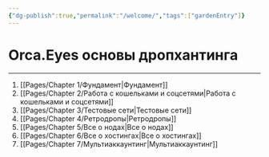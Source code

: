 ```yaml
---
{"dg-publish":true,"permalink":"/welcome/","tags":["gardenEntry"]}
---
```


# Orca.Eyes основы дропхантинга
---
1. [[Pages/Chapter 1/Фундамент\|Фундамент]]
2. [[Pages/Chapter 2/Работа с кошельками и соцсетями\|Работа с кошельками и соцсетями]]
3. [[Pages/Chapter 3/Тестовые сети\|Тестовые сети]]
4. [[Pages/Chapter 4/Ретродропы\|Ретродропы]]
5. [[Pages/Chapter 5/Все о нодах\|Все о нодах]]
6. [[Pages/Chapter 6/Все о хостингах\|Все о хостингах]]
7. [[Pages/Chapter 7/Мультиаккаунтинг\|Мультиаккаунтинг]]